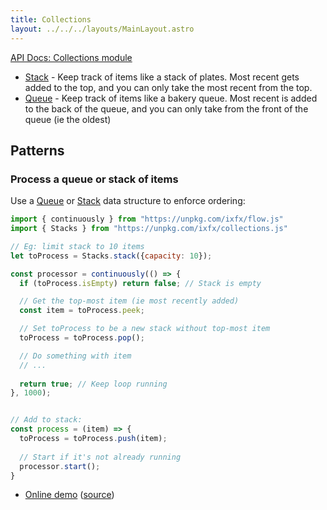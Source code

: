 ```yaml
---
title: Collections
layout: ../../../layouts/MainLayout.astro
---
```


[API Docs: Collections module](https://clinth.github.io/ixfx/modules/Collections.html)

* [Stack](./stack) - Keep track of items like a stack of plates. Most recent gets added to the top, and you can only take the most recent from the top.
* [Queue](./queue) - Keep track of items like a bakery queue. Most recent is added to the back of the queue, and you can only take from the front of the queue (ie the oldest)

## Patterns

<a name="jobQueue"></a>

### Process a queue or stack of items

Use a [Queue](./queue) or [Stack](./stack) data structure to enforce ordering:

```js
import { continuously } from "https://unpkg.com/ixfx/flow.js"
import { Stacks } from "https://unpkg.com/ixfx/collections.js"

// Eg: limit stack to 10 items
let toProcess = Stacks.stack({capacity: 10});

const processor = continuously(() => {
  if (toProcess.isEmpty) return false; // Stack is empty

  // Get the top-most item (ie most recently added)
  const item = toProcess.peek;

  // Set toProcess to be a new stack without top-most item
  toProcess = toProcess.pop();

  // Do something with item
  // ...
  
  return true; // Keep loop running
}, 1000);


// Add to stack:
const process = (item) => {
  toProcess = toProcess.push(item);
  
  // Start if it's not already running
  processor.start();
}
```

* [Online demo](https://clinth.github.io/ixfx-demos/flow/) ([source](https://github.com/ClintH/ixfx-demos/tree/main/flow/list-async))

